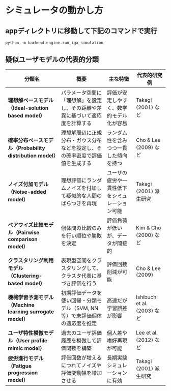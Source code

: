 # シミュレータの動かし方
## appディレクトリに移動して下記のコマンドで実行
```tarminal
python -m backend.engine.run_iga_simulation
```

## 疑似ユーザモデルの代表的分類

| 分類名 | 概要 | 主な特徴 | 代表的研究例 |
|--------|------|----------|--------------|
| **理想解ベースモデル（Ideal-solution based model）** | パラメータ空間に「理想解」を設定し、その距離や差異に基づいて適応度を計算する | 評価が安定しやすく、数学的モデル化が容易 | Takagi (2001) など |
| **確率分布ベースモデル（Probability distribution model）** | 理想解周辺に正規分布・ガウス分布などを設定し、その確率密度で評価値を生成する | ランダム性を含みつつ一貫した傾向を持つ | Cho & Lee (2009) など |
| **ノイズ付加モデル（Noise-added model）** | 理想評価にランダムノイズを付加して疑似的な人間のばらつきを再現 | ユーザの疲労や一貫性低下をシミュレーション可能 | Takagi (2001) 派生研究 |
| **ペアワイズ比較モデル（Pairwise comparison model）** | 個体間の比較のみを行い順位や勝敗を決定 | 評価負荷が低いが、データが間接的 | Kim & Cho (2000) など |
| **クラスタリング利用モデル（Clustering-based model）** | 表現型空間をクラスタリングして、クラスタ代表に基づき評価を行う | 評価回数削減が可能 | Cho & Lee (2009) |
| **機械学習予測モデル（Machine learning surrogate model）** | 初期評価データを使い回帰・分類モデル（SVM, NN等）で未評価個体の適応度を推定 | 高速だが学習誤差が影響 | Ishibuchi et al. (2003) など |
| **ユーザ特性模倣モデル（User profile mimic model）** | 過去のユーザ評価履歴を模倣して評価関数を構築 | 個人差や嗜好再現が可能 | Lee et al. (2012) など |
| **疲労進行モデル（Fatigue progression model）** | 評価回数が増えるにつれてノイズや評価変動幅を増加させる | 長期実験シミュレーションに有効 | Takagi (2001) 派生研究 |
